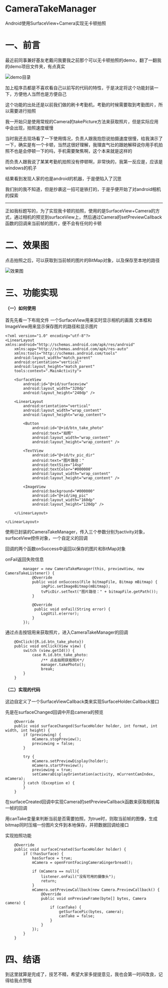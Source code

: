 # CameraTakeManager
Android使用SurfaceView+Camera实现无卡顿拍照

# 一、前言

最近前同事兼好基友老戴问我要我之前那个可以无卡顿拍照的demo，翻了一翻我的demo项目文件夹，有点真实

![demo目录](//p3-juejin.byteimg.com/tos-cn-i-k3u1fbpfcp/a6d61335403c460a8b4034d9206e5b2d~tplv-k3u1fbpfcp-zoom-1.image)

加上程序员都是不喜欢看自己以前写的代码的特性，于是决定将这个功能封装一下，方便他人当然也是方便自己

这个功能的出处还是以前我们做的刷卡考勤机，考勤的时候需要取到考勤图片，所以需要进行拍照

我一开始只是使用常规的Camera的takePicture方法来获取照片，但是实际应用中会出现，拍照速度缓慢

当时我还去现场看了一下使用情况，负责人跟我抱怨说拍摄速度很慢，给我演示了一下，确实是有一个卡顿，当然这很好理解，我理直气壮的跟她解释说你用手机拍照不也是会停顿一下的吗，手机需要聚焦啊，这个本来就是这样的

而负责人跟我说了某某考勤机拍照没有停顿啊，非常快的，我第一反应是，应该是windows的机子

结果看到发现人家的也是android的机器，于是便陷入了沉思

我们别的我不知道，但是抄袭这一招可是铁打的，于是乎便开始了对android相机的探索

* * *

正如我标题写的，为了实现我卡顿的拍照，使用的是SurfaceView+Camera的方式，通过相机的预览到surfaceView上，然后通过Camera的setPreviewCallback函数的回调来当前帧的图片，便不会有任何的卡顿

# 二、效果图

点击拍照之后，可以获取到当前帧的图片的BitMap对象，以及保存至本地的路径

![效果图](//p3-juejin.byteimg.com/tos-cn-i-k3u1fbpfcp/043d55f3bacd45cfbf78aeb33bc3bfa9~tplv-k3u1fbpfcp-zoom-1.image)

# 三、功能实现

#### （一）如何使用

首先先看一下布局文件
一个SurfaceView用来实时显示相机的画面
文本框和ImageView用来显示保存图片的路径和显示图片
```
<?xml version="1.0" encoding="utf-8"?>
<LinearLayout xmlns:android="http://schemas.android.com/apk/res/android"
    xmlns:app="http://schemas.android.com/apk/res-auto"
    xmlns:tools="http://schemas.android.com/tools"
    android:layout_width="match_parent"
    android:orientation="vertical"
    android:layout_height="match_parent"
    tools:context=".MainActivity">

    <SurfaceView
        android:id="@+id/surfaceview"
        android:layout_width="320dp"
        android:layout_height="240dp" />

    <LinearLayout
        android:orientation="vertical"
        android:layout_width="wrap_content"
        android:layout_height="wrap_content">

        <Button
            android:id="@+id/btn_take_photo"
            android:text="拍照"
            android:layout_width="wrap_content"
            android:layout_height="wrap_content" />

        <TextView
            android:id="@+id/tv_pic_dir"
            android:text="图片路径："
            android:textSize="14sp"
            android:textColor="#000000"
            android:layout_width="wrap_content"
            android:layout_height="wrap_content" />

        <ImageView
            android:background="#000000"
            android:id="@+id/img_pic"
            android:layout_width="160dp"
            android:layout_height="120dp" />

    </LinearLayout>

</LinearLayout>
```
使用已封装的CameraTakeManager，传入三个参数分别为activity对象，surfaceView控件对象，一个自定义的回调

回调的两个函数onSuccess中返回以保存的图片和BitMap对象

onFail返回失败信息
```
        manager = new CameraTakeManager(this, previewView, new CameraTakeListener() {
            @Override
            public void onSuccess(File bitmapFile, Bitmap mBitmap) {
                imgPic.setImageBitmap(mBitmap);
                tvPicDir.setText("图片路径：" + bitmapFile.getPath());
            }

            @Override
             public void onFail(String error) {
                LogUtil.e(error);
            }
        });
```
通过点击按钮用来获取照片，进入CameraTakeManager的回调
```
    @OnClick({R.id.btn_take_photo})
    public void onClick(View view) {
        switch (view.getId()) {
            case R.id.btn_take_photo:
                /** 点击拍照获取照片*/
                manager.takePhoto();
                break;
        }
    }
```

#### （二）实现的代码

这边自定义了一个SurfaceViewCallback类来实现SurfaceHolder.Callback接口

先是在surfaceChanged回调中开启camera的预览

```
    @Override
    public void surfaceChanged(SurfaceHolder holder, int format, int width, int height) {
        if (previewing) {
            mCamera.stopPreview();
            previewing = false;
        }

        try {
            mCamera.setPreviewDisplay(holder);
            mCamera.startPreview();
            previewing = true;
            setCameraDisplayOrientation(activity, mCurrentCamIndex, mCamera);
        } catch (Exception e) {
        }
    }
```

在surfaceCreated回调中实现Camera的setPreviewCallback函数来获取相机每一帧的回调

用canTake变量来判断当前是否需要拍照，为true时，则取当前帧的图像，生成bitmap同时压缩一份图片文件到本地保存，并把数据回调给接口

实现拍照功能

```
    @Override
    public void surfaceCreated(SurfaceHolder holder) {
        if (!hasSurface) {
            hasSurface = true;
            mCamera = openFrontFacingCameraGingerbread();

            if (mCamera == null){
                listener.onFail("没有可用的摄像头");
                return;
            }
            mCamera.setPreviewCallback(new Camera.PreviewCallback() {
                @Override
                public void onPreviewFrame(byte[] bytes, Camera camera) {
                    if (canTake) {
                        getSurfacePic(bytes, camera);
                        canTake = false;
                    }
                }
            });
        }
    }
```

# 四、结语

到这里就算是完成了，技艺不精，希望大家多提提意见，我也会第一时间改良，记得给我点赞哦
